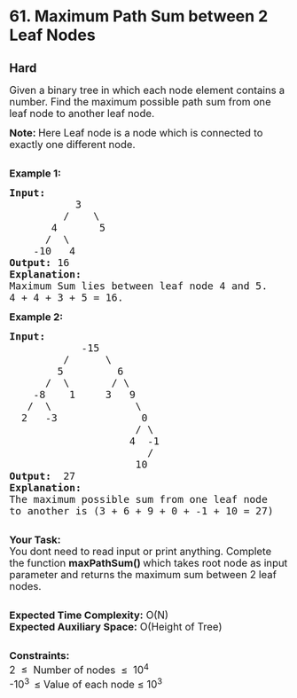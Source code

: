 # 61. Maximum Path Sum between 2 Leaf Nodes
## Hard 
<div class="problem-statement">
                <p></p><p><span style="font-size:18px">Given a binary tree in which each node element contains a number. Find the maximum possible path sum from one leaf node to another leaf node.</span></p>

<p><span style="font-size:18px"><strong>Note: </strong>Here&nbsp;Leaf node is a node which is connected to exactly one different node.</span></p>

<p><br>
<span style="font-size:18px"><strong>Example 1:</strong></span></p>

<pre><span style="font-size:18px"><strong>Input:      </strong>
           3                               
         /    \                          
       4       5                     
      /  \      
    -10   4                          </span>
<span style="font-size:18px"><strong>Output:</strong> 16</span>
<span style="font-size:18px"><strong>Explanation:</strong>
Maximum Sum lies between leaf node 4 and 5.
4 + 4 + 3 + 5 = 16.</span>
</pre>

<p><span style="font-size:18px"><strong>Example 2:</strong></span></p>

<pre><span style="font-size:18px"><strong>Input:    </strong>
            -15                               
         /      \                          
        5         6                      
      /  \       / \
    -8    1     3   9
   /  \              \
  2   -3              0
                     / \
                    4  -1
                       /
                     10  </span>
<span style="font-size:18px"><strong>Output:</strong>  27</span>
<span style="font-size:18px"><strong>Explanation:</strong>
The maximum possible sum from one leaf node 
to another is (3 + 6 + 9 + 0 + -1 + 10 = 27)</span></pre>

<p><br>
<span style="font-size:18px"><strong>Your Task: &nbsp;</strong><br>
You dont need to read input or print anything. Complete the function <strong>maxPathSum() </strong>which takes root node as input parameter and returns the maximum sum between 2 leaf nodes.</span></p>

<p><br>
<span style="font-size:18px"><strong>Expected Time Complexity:</strong> O(N)<br>
<strong>Expected Auxiliary Space:</strong> O(Height of Tree)</span></p>

<p><br>
<span style="font-size:18px"><strong>Constraints:</strong></span><br>
<span style="font-size:18px">2&nbsp; ≤&nbsp; Number of nodes&nbsp; ≤&nbsp; 10<sup>4</sup></span><br>
<span style="font-size:18px">-10<sup>3&nbsp;&nbsp;</sup>≤ Value of each node&nbsp;≤ 10<sup>3</sup></span></p>
 <p></p>
            </div>